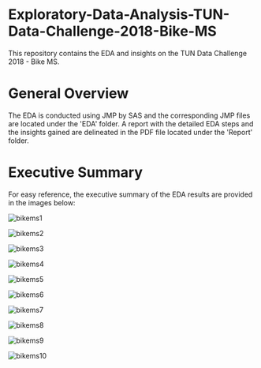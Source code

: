 # Exploratory-Data-Analysis-TUN-Data-Challenge-2018-Bike-MS
This repository contains the EDA and insights on the TUN Data Challenge 2018 - Bike MS.

# General Overview
The EDA is conducted using JMP by SAS and the corresponding JMP files are located under the 'EDA' folder. A report with the detailed EDA steps and the insights gained are delineated in the PDF file located under the 'Report' folder.

# Executive Summary
For easy reference, the executive summary of the EDA results are provided in the images below:

![bikems1](https://user-images.githubusercontent.com/50171205/60247946-3e873000-98f4-11e9-833d-5e8f686a5f11.png)

![bikems2](https://user-images.githubusercontent.com/50171205/60247952-41822080-98f4-11e9-8df0-1834705571c2.png)

![bikems3](https://user-images.githubusercontent.com/50171205/60247953-41822080-98f4-11e9-8a96-1fc2846ac761.png)

![bikems4](https://user-images.githubusercontent.com/50171205/60247956-42b34d80-98f4-11e9-8959-b9e911bb922b.png)

![bikems5](https://user-images.githubusercontent.com/50171205/60247962-43e47a80-98f4-11e9-9b6f-cea0c6d5971e.png)

![bikems6](https://user-images.githubusercontent.com/50171205/60247963-447d1100-98f4-11e9-9ff3-1fa15f2264a3.png)

![bikems7](https://user-images.githubusercontent.com/50171205/60247964-447d1100-98f4-11e9-9096-fdd649291a72.png)

![bikems8](https://user-images.githubusercontent.com/50171205/60247966-4515a780-98f4-11e9-8a3e-ee6af62d6951.png)

![bikems9](https://user-images.githubusercontent.com/50171205/60247967-4515a780-98f4-11e9-9669-1f08348c98da.png)

![bikems10](https://user-images.githubusercontent.com/50171205/60247973-45ae3e00-98f4-11e9-8eed-4324ac628cab.png)
